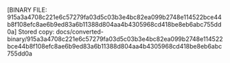 [BINARY FILE: 915a3a4708c221e6c57279fa03d5c03b3e4bc82ea099b2748e114522bce44b8f108efc8ae6b9ed83a6b11388d804aa4b4305968cd418be8eb6abc755dd0a]
Stored copy: docs/converted-binary/915a3a4708c221e6c57279fa03d5c03b3e4bc82ea099b2748e114522bce44b8f108efc8ae6b9ed83a6b11388d804aa4b4305968cd418be8eb6abc755dd0a
